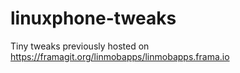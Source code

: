 # linuxphone-tweaks
Tiny tweaks previously hosted on https://framagit.org/linmobapps/linmobapps.frama.io
